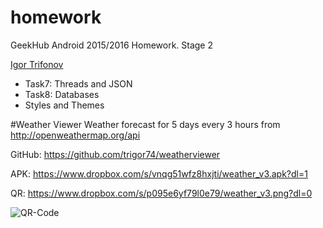 # homework
GeekHub Android 2015/2016 Homework.
Stage 2

[Igor Trifonov](https://github.com/trigor74)

* Task7: Threads and JSON
* Task8: Databases
* Styles and Themes


#Weather Viewer
Weather forecast for 5 days every 3 hours from http://openweathermap.org/api


GitHub: https://github.com/trigor74/weatherviewer

APK: https://www.dropbox.com/s/vnqg51wfz8hxjti/weather_v3.apk?dl=1

QR: https://www.dropbox.com/s/p095e6yf79l0e79/weather_v3.png?dl=0

![QR-Code](https://www.dropbox.com/s/p095e6yf79l0e79/weather_v3.png?dl=1)
